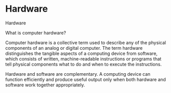 # Hardware
Hardware

What is computer hardware?

Computer hardware is a collective term used to describe any of the physical components of an analog or digital computer. The term hardware distinguishes the tangible aspects of a computing device from software, which consists of written, machine-readable instructions or programs that tell physical components what to do and when to execute the instructions.

Hardware and software are complementary. A computing device can function efficiently and produce useful output only when both hardware and software work together appropriately.
